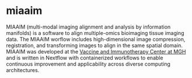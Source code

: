 # miaaim
MIAAIM (multi-modal imaging alignment and analysis by information manifolds) is a software to align multiple-omics bioimaging tissue imaging data. The MIAAIM worflow includes high-dimensional image compression, registration, and transforming images to align in the same spatial domain. MIAAIM was developed at the [Vaccine and Immunotherapy Center at MGH](http://advancingcures.org) and is written in Nextflow with containerized workflows to enable continuous improvement and applicability across diverse computing architectures.



